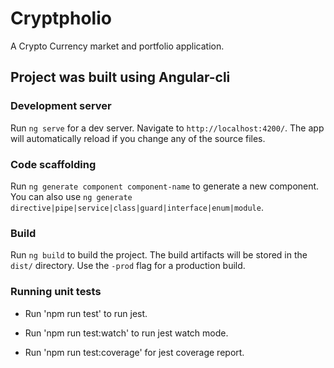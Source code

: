 # Cryptpholio

A Crypto Currency market and portfolio application.

## Project was built using Angular-cli

### Development server

Run `ng serve` for a dev server. Navigate to `http://localhost:4200/`. The app will automatically reload if you change any of the source files.

### Code scaffolding

Run `ng generate component component-name` to generate a new component. You can also use `ng generate directive|pipe|service|class|guard|interface|enum|module`.

### Build

Run `ng build` to build the project. The build artifacts will be stored in the `dist/` directory. Use the `-prod` flag for a production build.

### Running unit tests

- Run 'npm run test' to run jest.

- Run 'npm run test:watch' to run jest watch mode.

- Run 'npm run test:coverage' for jest coverage report.
